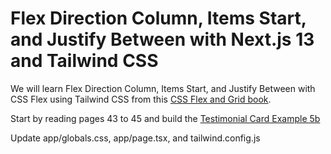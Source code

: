 # Flex Direction Column, Items Start, and Justify Between with Next.js 13 and Tailwind CSS

We will learn Flex Direction Column, Items Start, and Justify Between with CSS Flex using Tailwind CSS from this [CSS Flex and Grid book](https://shrutibalasa.gumroad.com/l/css-flex-and-grid).

Start by reading pages 43 to 45 and build the [Testimonial Card Example 5b](https://play.tailwindcss.com/AyZfnrBTJd?size=500x600)

Update app/globals.css, app/page.tsx, and tailwind.config.js


